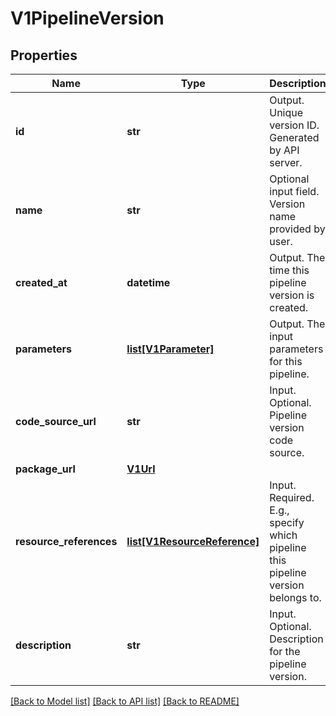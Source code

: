 # V1PipelineVersion

## Properties
Name | Type | Description | Notes
------------ | ------------- | ------------- | -------------
**id** | **str** | Output. Unique version ID. Generated by API server. | [optional] 
**name** | **str** | Optional input field. Version name provided by user. | [optional] 
**created_at** | **datetime** | Output. The time this pipeline version is created. | [optional] 
**parameters** | [**list[V1Parameter]**](V1Parameter.md) | Output. The input parameters for this pipeline. | [optional] 
**code_source_url** | **str** | Input. Optional. Pipeline version code source. | [optional] 
**package_url** | [**V1Url**](V1Url.md) |  | [optional] 
**resource_references** | [**list[V1ResourceReference]**](V1ResourceReference.md) | Input. Required. E.g., specify which pipeline this pipeline version belongs to. | [optional] 
**description** | **str** | Input. Optional. Description for the pipeline version. | [optional] 

[[Back to Model list]](../README.md#documentation-for-models) [[Back to API list]](../README.md#documentation-for-api-endpoints) [[Back to README]](../README.md)


